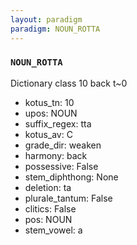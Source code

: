 ```yaml
---
layout: paradigm
paradigm: NOUN_ROTTA
---
```

### ` NOUN_ROTTA `

Dictionary class 10 back t~0
* kotus_tn: 10
* upos: NOUN
* suffix_regex: tta
* kotus_av: C
* grade_dir: weaken
* harmony: back
* possessive: False
* stem_diphthong: None
* deletion: ta
* plurale_tantum: False
* clitics: False
* pos: NOUN
* stem_vowel: a
